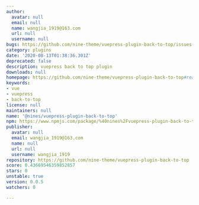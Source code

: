 ```yaml
---
author:
  avatar: null
  email: null
  name: wangjia_1919@163.com
  url: null
  username: null
bugs: https://github.com/nine-theme/vuepress-plugin-back-to-top/issues
category: plugins
date: '2020-08-13T01:38:36.301Z'
deprecated: false
description: vuepress back to top plugin
downloads: null
homepage: https://github.com/nine-theme/vuepress-plugin-back-to-top#readme
keywords:
- vue
- vuepress
- back-to-top
license: null
maintainers: null
name: '@nines/vuepress-plugin-back-to-top'
npm: https://www.npmjs.com/package/%40nines%2Fvuepress-plugin-back-to-top
publisher:
  avatar: null
  email: wangjia_1919@163.com
  name: null
  url: null
  username: wangjia_1919
repository: https://github.com/nine-theme/vuepress-plugin-back-to-top
score: 0.43669546359852857
stars: 0
unstable: true
version: 0.0.5
watchers: 0

---
```


